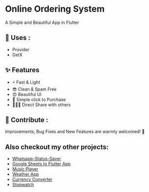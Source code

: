 # Online Ordering System

A Simple and Beautiful App in Flutter

## 💫 Uses :

- Provider
- GetX

## ✨ Features

- ⚡ Fast & Light
- 😎 Clean & Spam Free
- 😍 Beautiful UI
- 📩 Simple click to Purchase
- 🧑‍🤝‍🧑 Direct Share with others

## 💙 Contribute :

Improvements, Bug Fixes and New Features are warmly welcomed! 🤩

##  Also checkout my other projects:

 - [Whatsapp-Status-Saver](https://github.com/goswamijay/Whatsapp-Status-Saver)
 - [Google Sheets to Flutter App](https://github.com/goswamijay/Google-Sheets-to-Flutter-App)
 - [Music Player](https://github.com/goswamijay/Music-Player)
 - [Weather App](https://github.com/goswamijay/Weather-App)
 - [Currency Converter](https://github.com/goswamijay/Currency-Converter)
 - [Stopwatch](https://github.com/goswamijay/Stopwatch) 
